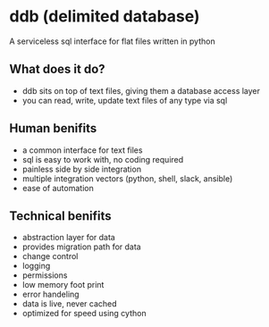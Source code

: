 # ddb (delimited database)

 A serviceless sql interface for flat files written in python

## What does it do?

- ddb sits on top of text files, giving them a database access layer
- you can read, write, update text files of any type via sql

## Human benifits

- a common interface for text files
- sql is easy to work with, no coding required
- painless side by side integration
- multiple integration vectors (python, shell, slack, ansible)
- ease of automation

## Technical benifits

- abstraction layer for data
- provides migration path for data
- change control
- logging
- permissions
- low memory foot print
- error handeling
- data is live, never cached
- optimized for speed using cython
